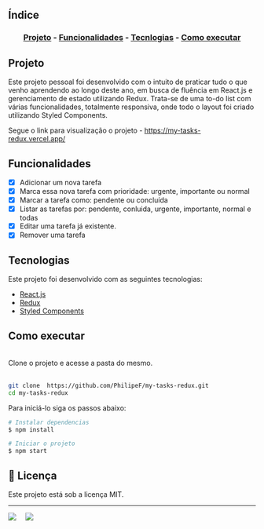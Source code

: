 ## Índice

<h3 align="center">

[Projeto](#projeto) -
[Funcionalidades](#funcionalidades) -
[Tecnlogias](#tecnologias) -
[Como executar](#como-executar)
</h3>

## Projeto

Este projeto pessoal foi desenvolvido com o intuito de praticar tudo o que venho aprendendo ao longo deste ano, em busca de fluência em React.js e gerenciamento de estado utilizando Redux. Trata-se de uma to-do list com várias funcionalidades, totalmente responsiva, onde todo o layout foi criado utilizando Styled Components.

Segue o link para visualização o projeto - <https://my-tasks-redux.vercel.app/>

## Funcionalidades

- [x] Adicionar um nova tarefa
- [x] Marca essa nova tarefa com prioridade: urgente, importante ou normal
- [x] Marcar a tarefa como: pendente ou concluída
- [x] Listar as tarefas por: pendente, conluida, urgente, importante, normal e todas
- [x] Editar uma tarefa já existente.
- [x] Remover uma tarefa

## Tecnologias

Este projeto foi desenvolvido com as seguintes tecnologias:
<br>

- [React.js](https://react.dev/)
- [Redux](https://redux.js.org/)
- [Styled Components](https://styled-components.com/)

## Como executar

<br>
Clone o projeto e acesse a pasta do mesmo.
<br>
<br>

```bash
git clone  https://github.com/PhilipeF/my-tasks-redux.git
cd my-tasks-redux
```

Para iniciá-lo siga os passos abaixo:

```bash
# Instalar dependencias
$ npm install

# Iniciar o projeto
$ npm start

```

<h2 id="license">📝 Licença</h2>

Este projeto está sob a licença MIT.

---
<div style="display: flex;">
  <a href="https://www.linkedin.com/in/philipef-dev" target="_blank"><img src="https://img.shields.io/badge/-LinkedIn-%230077B5?style=for-the-badge&logo=linkedin&logoColor=white" style="margin-right: 2vw" target="_blank"></a>
  <a href="mailto:philipefdev@gmail.com"><img src="https://img.shields.io/badge/-Gmail-%23333?style=for-the-badge&logo=gmail&logoColor=white" style="margin-right: 2vw" target="_blank"></a>

</div>

